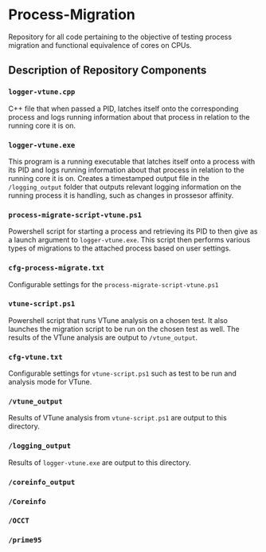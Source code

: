# Process-Migration
Repository for all code pertaining to the objective of testing process migration and functional equivalence of cores on CPUs.

##  Description of Repository Components
### `logger-vtune.cpp`
C++ file that when passed a PID, latches itself onto the corresponding process and logs running information about that process in relation to the running core it is on.

### `logger-vtune.exe`
This program is a running executable that latches itself onto a process with its PID and logs running information about that process in relation to the running core it is on.
Creates a timestamped output file in the `/logging_output` folder that outputs relevant logging information on the running process it is handling, such as changes in prossesor affinity.

### `process-migrate-script-vtune.ps1`
Powershell script for starting a process and retrieving its PID to then give as a launch argument to `logger-vtune.exe`. This script then performs various types of migrations to the attached process based on user settings.

### `cfg-process-migrate.txt`
Configurable settings for the `process-migrate-script-vtune.ps1`

### `vtune-script.ps1`
Powershell script that runs VTune analysis on a chosen test. It also launches the migration script to be run on the chosen test as well. The results of the VTune analysis are output to `/vtune_output`.

### `cfg-vtune.txt`
Configurable settings for `vtune-script.ps1` such as test to be run and analysis mode for VTune.

### `/vtune_output`
Results of VTune analysis from `vtune-script.ps1`  are output to this directory.

### `/logging_output`
Results of `logger-vtune.exe` are output to this directory.

### `/coreinfo_output`

### `/Coreinfo`

### `/OCCT`

### `/prime95`



